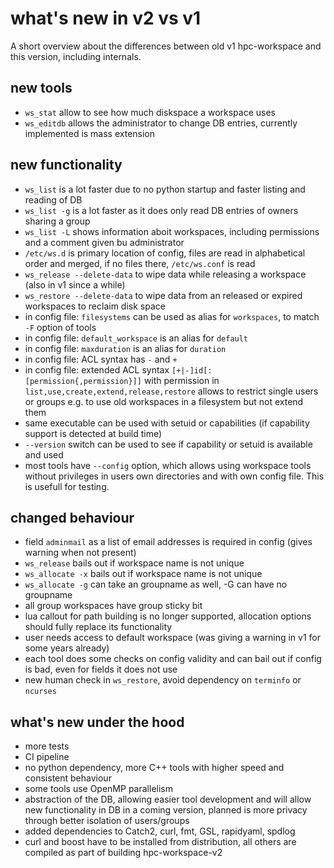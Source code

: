 # what's new in v2 vs v1

A short overview about the differences between old v1 hpc-workspace and this version,
including internals.

## new tools

- `ws_stat` allow to see how much diskspace a workspace uses
- `ws_editdb` allows the administrator to change DB entries, currently implemented is mass extension

## new functionality

- `ws_list` is a lot faster due to no python startup and faster listing and reading of DB
- `ws_list -g` is a lot faster as it does only read DB entries of owners sharing a group
- `ws_list -L` shows information aboit workspaces, including permissions and a comment given bu administrator
- `/etc/ws.d` is primary location of config, files are read in alphabetical order and merged, if no files there,
`/etc/ws.conf` is read
- `ws_release --delete-data` to wipe data while releasing a workspace (also in v1 since a while)
- `ws_restore --delete-data` to wipe data from an released or expired workspaces to reclaim disk space
- in config file: `filesystems` can be used as alias for `workspaces`, to match `-F` option of tools
- in config file: `default_workspace` is an alias for `default`
- in config file: `maxduration` is an alias for `duration`
- in config file: ACL syntax has `-` and `+`
- in config file: extended ACL syntax `[+|-]id[:[permission{,permission}]]` with permission in `list,use,create,extend,release,restore`
  allows to restrict single users or groups e.g. to use old workspaces in a filesystem but not extend them
- same executable can be used with setuid or capabilities (if capability support is detected at build time)
- `--version` switch can be used to see if capability or setuid is available and used
- most tools have `--config` option, which allows using workspace tools without privileges in users own directories and with own config file. This is usefull for testing.

## changed behaviour

- field `adminmail` as a list of email addresses is required in config (gives warning when not present)
- `ws_release` bails out if workspace name is not unique
- `ws_allocate -x` bails out if workspace name is not unique
- `ws_allocate -g` can take an groupname as well, -G can have no groupname
- all group workspaces have group sticky bit
- lua callout for path building is no longer supported, allocation options should fully replace its functionality
- user needs access to default workspace (was giving a warning in v1 for some years already)
- each tool does some checks on config validity and can bail out if config is bad, even for fields it does not use
- new human check in `ws_restore`, avoid dependency on `terminfo` or `ncurses`

## what's new under the hood

- more tests
- CI pipeline
- no python dependency, more C++ tools with higher speed and consistent behaviour
- some tools use OpenMP parallelism
- abstraction of the DB, allowing easier tool development and will allow new functionality in DB in a coming version, planned is more privacy through better isolation of users/groups
- added dependencies to Catch2, curl, fmt, GSL, rapidyaml, spdlog
- curl and boost have to be installed from distribution, all others are compiled as part of building hpc-workspace-v2
